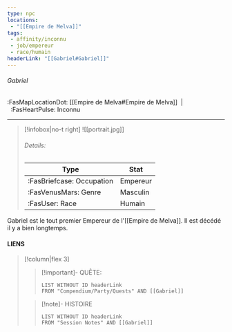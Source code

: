 ```yaml
---
type: npc
locations:
 - "[[Empire de Melva]]"
tags:
 - affinity/inconnu
 - job/empereur
 - race/humain
headerLink: "[[Gabriel#Gabriel]]"
---
```

###### Gabriel
<span class="sub2">:FasMapLocationDot: [[Empire de Melva#Empire de Melva]]&nbsp;&nbsp;|&nbsp;&nbsp;:FasHeartPulse: Inconnu </span>
___

> [!infobox|no-t right]
> ![[portrait.jpg]]
> ###### Details:
> | Type | Stat |
> | ---- | ---- |
> | :FasBriefcase: Occupation |  Empereur |
> | :FasVenusMars: Genre | Masculin |
> | :FasUser: Race | Humain |
<span class="clearfix"></span>

Gabriel est le tout premier Empereur de l'[[Empire de Melva]]. Il est décédé il y a bien longtemps.


#### LIENS
> [!column|flex 3]
>> [!important]- QUÊTE:
>>```dataview
>>LIST WITHOUT ID headerLink
>>FROM "Compendium/Party/Quests" AND [[Gabriel]]
>
>>[!note]- HISTOIRE
>>```dataview
>>LIST WITHOUT ID headerLink
>>FROM "Session Notes" AND [[Gabriel]]
